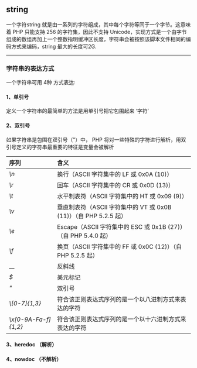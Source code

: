 ## string

一个字符string 就是由一系列的字符组成，其中每个字符等同于一个字节。这意味着 PHP 只能支持 256 的字符集，因此不支持 Unicode，实现方式是一个由字节组成的数组再加上一个整数指明缓冲区长度，字符串会被按照该脚本文件相同的编码方式来编码，string 最大的长度可2G.

---

### 字符串的表达方式

一个字符串可用 4种 方式表达:

#### 1、单引号

定义一个字符串的最简单的方法是用单引号把它包围起来  ‘字符’

#### 2、双引号

如果字符串是包围在双引号（"）中， PHP 将对一些特殊的字符进行解析，用双引号定义的字符串最重要的特征是变量会被解析

| 序列 | 含义 |
| :--- | :--- |
| _\n_ | 换行（ASCII 字符集中的 LF 或 0x0A \(10\)） |
| _\r_ | 回车（ASCII 字符集中的 CR 或 0x0D \(13\)） |
| _\t_ | 水平制表符（ASCII 字符集中的 HT 或 0x09 \(9\)） |
| _\v_ | 垂直制表符（ASCII 字符集中的 VT 或 0x0B \(11\)）（自 PHP 5.2.5 起） |
| _\e_ | Escape（ASCII 字符集中的 ESC 或 0x1B \(27\)）（自 PHP 5.4.0 起） |
| _\f_ | 换页（ASCII 字符集中的 FF 或 0x0C \(12\)）（自 PHP 5.2.5 起） |
| _\_ | 反斜线 |
| _$_ | 美元标记 |
| _\"_ | 双引号 |
| _\\[0-7\]{1,3}_ | 符合该正则表达式序列的是一个以八进制方式来表达的字符 |
| _\x\[0-9A-Fa-f\]{1,2}_ | 符合该正则表达式序列的是一个以十六进制方式来表达的字符 |

#### 3、heredoc （解析）

#### 4、nowdoc  （不解析）



